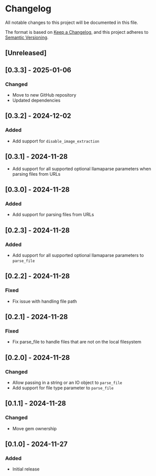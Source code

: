 # Changelog
All notable changes to this project will be documented in this file.

The format is based on [Keep a Changelog](https://keepachangelog.com/en/1.0.0/),
and this project adheres to [Semantic Versioning](https://semver.org/spec/v2.0.0.html).

## [Unreleased]

## [0.3.3] - 2025-01-06
### Changed
- Move to new GitHub repository
- Updated dependencies

## [0.3.2] - 2024-12-02
### Added
- Add support for `disable_image_extraction`

## [0.3.1] - 2024-11-28
- Add support for all supported optional llamaparse parameters when parsing files from URLs

## [0.3.0] - 2024-11-28
### Added
- Add support for parsing files from URLs

## [0.2.3] - 2024-11-28
### Added
- Add support for all supported optional llamaparse parameters to `parse_file`

## [0.2.2] - 2024-11-28
### Fixed
- Fix issue with handling file path

## [0.2.1] - 2024-11-28
### Fixed
- Fix parse_file to handle files that are not on the local filesystem

## [0.2.0] - 2024-11-28
### Changed
- Allow passing in a string or an IO object to `parse_file`
- Add support for file type parameter to `parse_file`

## [0.1.1] - 2024-11-28
### Changed
- Move gem ownership

## [0.1.0] - 2024-11-27
### Added
- Initial release